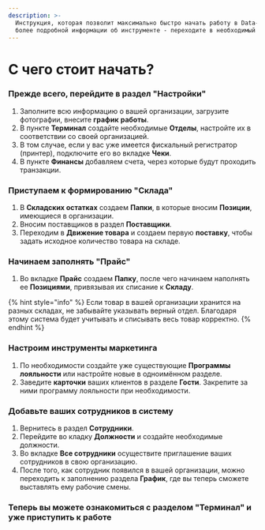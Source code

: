 ```yaml
---
description: >-
  Инструкция, которая позволит максимально быстро начать работу в Data-CRM. Для
  более подробной информации об инструменте - переходите в необходимый раздел.
---
```


# С чего стоит начать?

### Прежде всего, перейдите в раздел "Настройки"&#x20;

1. Заполните всю информацию о вашей организации, загрузите фотографии, внесите **график**  **работы**.
2. В пункте **Терминал** создайте необходимые **Отделы**, настройте их в соответствии со своей организацией.
3. В том случае, если у вас уже имеется фискальный регистратор (принтер), подключите его во вкладке **Чеки**.
4. В пункте **Финансы** добавляем счета, через которые будут проходить транзакции.&#x20;

### Приступаем к формированию "Склада"&#x20;

1. В **Складских остатках** создаем **Папки**, в которые вносим **Позиции**, имеющиеся в организации.&#x20;
2. Вносим поставщиков в раздел **Поставщики**.
3. Переходим в **Движение товара** и создаем первую **поставку**, чтобы задать исходное количество товара на складе. &#x20;

### Начинаем заполнять "Прайс"&#x20;

1. Во вкладке **Прайс** создаем **Папку**, после чего начинаем наполнять ее **Позициями**, привязывая их списание к  **Складу**.

{% hint style="info" %}
Если товар в вашей организации хранится на разных складах, не забывайте указывать верный отдел. Благодаря этому система будет учитывать и списывать весь товар корректно. &#x20;
{% endhint %}

### Настроим инструменты маркетинга&#x20;

1. По необходимости создайте уже существующие **Программы лояльности** или настройте новые в одноимённом разделе.&#x20;
2. Заведите **карточки** ваших клиентов в разделе **Гости**. Закрепите за ними программу лояльности при необходимости.&#x20;

### Добавьте ваших сотрудников в систему&#x20;

1. Вернитесь в раздел **Сотрудники**.
2. Перейдите во кладку **Должности** и создайте необходимые должности.&#x20;
3. Во вкладке **Все сотрудники** осуществите приглашение ваших сотрудников в свою организацию.&#x20;
4. После того, как сотрудник появился в вашей организации, можно переходить к заполнению раздела **График**, где вы теперь сможете выставлять ему рабочие смены.&#x20;

### Теперь вы можете ознакомиться с разделом "Терминал" и уже приступить к работе
